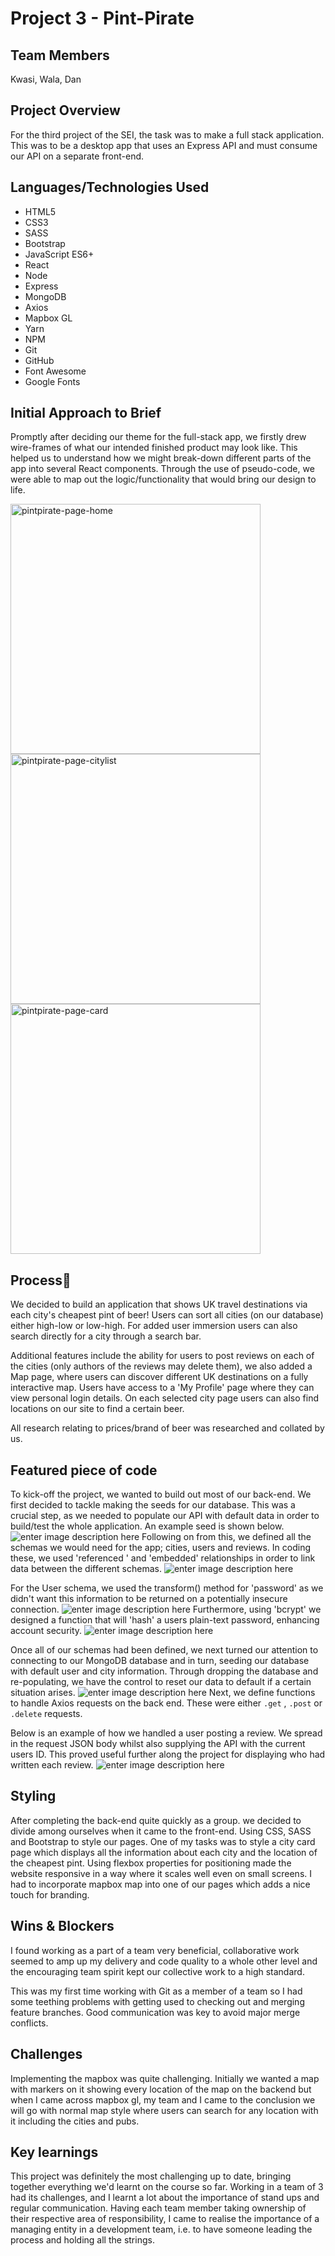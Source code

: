 # Project 3 - Pint-Pirate

## Team Members
 Kwasi, Wala, Dan

## Project Overview

For the third project of the SEI, the task was to make a full stack application. This was to be a desktop app that uses an Express API and must consume our API on a separate front-end.

## Languages/Technologies Used

- HTML5
- CSS3
- SASS
- Bootstrap
- JavaScript ES6+
- React
- Node
- Express
- MongoDB
- Axios
- Mapbox GL
- Yarn
- NPM
- Git
- GitHub
- Font Awesome
- Google Fonts
## Initial Approach to Brief

Promptly after deciding our theme for the full-stack app, we firstly drew wire-frames of what our intended finished product may look like. This helped us to understand how we might break-down different parts of the app into several React components. Through the use of pseudo-code, we were able to map out the logic/functionality that would bring our design to life.

<img src="https://i.imgur.com/Wom0YXv.png" alt="pintpirate-page-home" width="400" /><img src="https://i.imgur.com/jnsCrpm.png" alt="pintpirate-page-citylist" width="400" /><img src="https://i.imgur.com/gFiPSMu.png" alt="pintpirate-page-card" width="400" />

## Process🍺

We decided to build an application that shows UK travel destinations via each city's cheapest pint of beer! Users can sort all cities (on our database) either high-low or low-high. For added user immersion users can also search directly for a city through a search bar.

Additional features include the ability for users to post reviews on each of the cities (only authors of the reviews may delete them), we also added a Map page, where users can discover different UK destinations on a fully interactive map. Users have access to a 'My Profile' page where they can view personal login details. On each selected city page users can also find locations on our site to find a certain beer.

All research relating to prices/brand of beer was researched and collated by us.

## Featured piece of code

To kick-off the project, we wanted to build out most of our back-end. We first decided to tackle making the seeds for our database. This was a crucial step, as we needed to populate our API with default data in order to build/test the whole application. An example seed is shown below.
![enter image description here](https://i.imgur.com/KpV2Cwj.png)
Following on from this, we defined all the schemas we would need for the app; cities, users and reviews. In coding these, we used 'referenced ' and 'embedded' relationships in order to link data between the different schemas.
![enter image description here](https://i.imgur.com/WBYmAym.png)

For the User schema, we used the transform() method for 'password' as we didn't want this information to be returned on a potentially insecure connection.
![enter image description here](https://i.imgur.com/UVysRVw.png)
Furthermore, using 'bcrypt' we designed a function that will 'hash' a users plain-text password, enhancing account security.
![enter image description here](https://i.imgur.com/W3fITUW.png)

Once all of our schemas had been defined, we next turned our attention to connecting to our MongoDB database and in turn, seeding our database with default user and city information. Through dropping the database and re-populating, we have the control to reset our data to default if a certain situation arises.
![enter image description here](https://i.imgur.com/O9h8xwf.png)
Next, we define functions to handle Axios requests on the back end. These were either `.get` , `.post` or `.delete` requests.

Below is an example of how we handled a user posting a review. We spread in the request JSON body whilst also supplying the API with the current users ID. This proved useful further along the project for displaying who had written each review.
![enter image description here](https://i.imgur.com/CTCnSEa.png)
## Styling
After completing the back-end quite quickly as a group. we decided to divide among ourselves when it came to the front-end. Using CSS, SASS and Bootstrap to style our pages. One of my tasks was to style a city card page which displays all the information about each city and the location of the cheapest pint. Using flexbox properties for positioning made the website responsive in a way where it scales well even on small screens. I had to incorporate mapbox map into one of our pages which adds a nice touch for branding.

 ## Wins & Blockers
I found working as a part of a team very beneficial, collaborative work seemed to amp up my delivery and code quality to a whole other level and the encouraging team spirit kept our collective work to a high standard.

This was my first time working with Git as a member of a team so I had some teething problems with getting used to checking out and merging feature branches. Good communication was key to avoid major merge conflicts.

## Challenges
Implementing the mapbox was quite challenging. Initially we wanted a map with markers on it showing every location of the map on the backend but when I came across mapbox gl, my team and I came to the conclusion we will go with normal map style where users can search for any location with it including the cities and pubs.

## Key learnings
This project was definitely the most challenging up to date, bringing together everything we'd learnt on the course so far. Working in a team of 3 had its challenges, and I learnt a lot about the importance of stand ups and regular communication. Having each team member taking ownership of their respective area of responsibility, I came to realise the importance of a managing entity in a development team, i.e. to have someone leading the process and holding all the strings.
